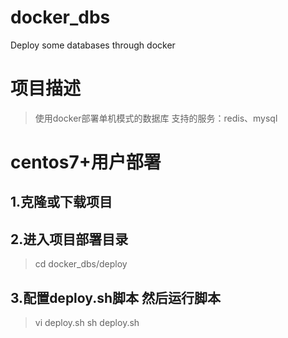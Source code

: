 # docker_dbs
Deploy some databases through docker

# 项目描述
> 使用docker部署单机模式的数据库
> 支持的服务：redis、mysql

# centos7+用户部署
## 1.克隆或下载项目 
## 2.进入项目部署目录
> cd docker_dbs/deploy
## 3.配置deploy.sh脚本 然后运行脚本
> vi deploy.sh
> sh deploy.sh

